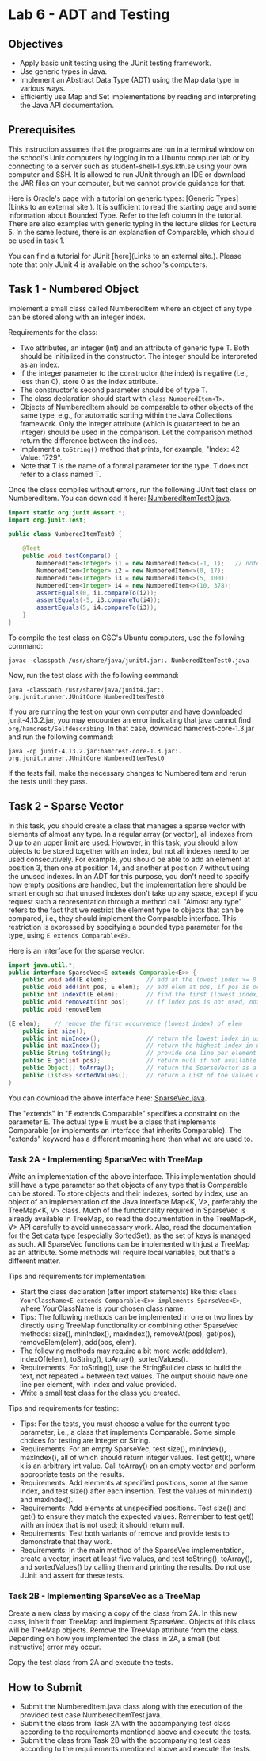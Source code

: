 # Lab 6 - ADT and Testing

## Objectives
- Apply basic unit testing using the JUnit testing framework.
- Use generic types in Java.
- Implement an Abstract Data Type (ADT) using the Map data type in various ways.
- Efficiently use Map and Set implementations by reading and interpreting the Java API documentation.

## Prerequisites
This instruction assumes that the programs are run in a terminal window on the school's Unix computers by logging in to a Ubuntu computer lab or by connecting to a server such as student-shell-1.sys.kth.se using your own computer and SSH. It is allowed to run JUnit through an IDE or download the JAR files on your computer, but we cannot provide guidance for that.

Here is Oracle's page with a tutorial on generic types: [Generic Types](Links to an external site.). It is sufficient to read the starting page and some information about Bounded Type. Refer to the left column in the tutorial. There are also examples with generic typing in the lecture slides for Lecture 5. In the same lecture, there is an explanation of Comparable, which should be used in task 1.

You can find a tutorial for JUnit [here](Links to an external site.). Please note that only JUnit 4 is available on the school's computers.

## Task 1 - Numbered Object
Implement a small class called NumberedItem where an object of any type can be stored along with an integer index.

Requirements for the class:
- Two attributes, an integer (int) and an attribute of generic type T. Both should be initialized in the constructor. The integer should be interpreted as an index.
- If the integer parameter to the constructor (the index) is negative (i.e., less than 0), store 0 as the index attribute.
- The constructor's second parameter should be of type T.
- The class declaration should start with `class NumberedItem<T>`.
- Objects of NumberedItem should be comparable to other objects of the same type, e.g., for automatic sorting within the Java Collections framework. Only the integer attribute (which is guaranteed to be an integer) should be used in the comparison. Let the comparison method return the difference between the indices.
- Implement a `toString()` method that prints, for example, "Index: 42 Value: 1729".
- Note that T is the name of a formal parameter for the type. T does not refer to a class named T.

Once the class compiles without errors, run the following JUnit test class on NumberedItem. You can download it here: [NumberedItemTest0.java](NumberedItemTest0.java).

```java
import static org.junit.Assert.*;
import org.junit.Test;

public class NumberedItemTest0 {

    @Test
    public void testCompare() {
        NumberedItem<Integer> i1 = new NumberedItem<>(-1, 1);   // note the diamond syntax
        NumberedItem<Integer> i2 = new NumberedItem<>(0, 17);
        NumberedItem<Integer> i3 = new NumberedItem<>(5, 100);
        NumberedItem<Integer> i4 = new NumberedItem<>(10, 378);
        assertEquals(0, i1.compareTo(i2));
        assertEquals(-5, i3.compareTo(i4));
        assertEquals(5, i4.compareTo(i3));
    }
}
```

To compile the test class on CSC's Ubuntu computers, use the following command:

```shell
javac -classpath /usr/share/java/junit4.jar:. NumberedItemTest0.java
```

Now, run the test class with the following command:

```shell
java -classpath /usr/share/java/junit4.jar:. org.junit.runner.JUnitCore NumberedItemTest0
```

If you are running the test on your own computer and have downloaded junit-4.13.2.jar, you may encounter an error indicating that java cannot find `org/hamcrest/Selfdescribing`. In that case, download hamcrest-core-1.3.jar and run the following command:

```shell
java -cp junit-4.13.2.jar:hamcrest-core-1.3.jar:. org.junit.runner.JUnitCore NumberedItemTest0
```

If the tests fail, make the necessary changes to NumberedItem and rerun the tests until they pass.

## Task 2 - Sparse Vector
In this task, you should create a class that manages a sparse vector with elements of almost any type. In a regular array (or vector), all indexes from 0 up to an upper limit are used. However, in this task, you should allow objects to be stored together with an index, but not all indexes need to be used consecutively. For example, you should be able to add an element at position 3, then one at position 14, and another at position 7 without using the unused indexes. In an ADT for this purpose, you don't need to specify how empty positions are handled, but the implementation here should be smart enough so that unused indexes don't take up any space, except if you request such a representation through a method call. "Almost any type" refers to the fact that we restrict the element type to objects that can be compared, i.e., they should implement the Comparable interface. This restriction is expressed by specifying a bounded type parameter for the type, using `E extends Comparable<E>`.

Here is an interface for the sparse vector:

```java
import java.util.*;
public interface SparseVec<E extends Comparable<E>> {
    public void add(E elem);           // add at the lowest index >= 0 that is not already occupied                                              
    public void add(int pos, E elem);  // add elem at pos, if pos is occupied replace it with elem, if pos<0, use index = 0        
    public int indexOf(E elem);        // find the first (lowest index) occurrence of elem and return its index, if not found, return -1                                                              
    public void removeAt(int pos);     // if index pos is not used, nothing happens                                            
    public void removeElem

(E elem);    // remove the first occurrence (lowest index) of elem                                        
    public int size();
    public int minIndex();             // return the lowest index in use, if the vector is empty, return -1                                    
    public int maxIndex();             // return the highest index in use, if the vector is empty, return -1                                   
    public String toString();          // provide one line per element with index and value, sorted by index                                                     
    public E get(int pos);             // return null if not available                                                         
    public Object[] toArray();         // return the SparseVector as a regular array with value null at unused indexes                                          
    public List<E> sortedValues();     // return a List of the values of the Vector in sorted order                           
}  
```

You can download the above interface here: [SparseVec.java](SparseVec.java).

The "extends" in "E extends Comparable<E>" specifies a constraint on the parameter E. The actual type E must be a class that implements Comparable (or implements an interface that inherits Comparable). The "extends" keyword has a different meaning here than what we are used to.

### Task 2A - Implementing SparseVec with TreeMap
Write an implementation of the above interface. This implementation should still have a type parameter so that objects of any type that is Comparable can be stored. To store objects and their indexes, sorted by index, use an object of an implementation of the Java interface Map<K, V>, preferably the TreeMap<K, V> class. Much of the functionality required in SparseVec is already available in TreeMap, so read the documentation in the TreeMap<K, V> API carefully to avoid unnecessary work. Also, read the documentation for the Set data type (especially SortedSet), as the set of keys is managed as such. All SparseVec functions can be implemented with just a TreeMap as an attribute. Some methods will require local variables, but that's a different matter.

Tips and requirements for implementation:
- Start the class declaration (after import statements) like this: `class YourClassName<E extends Comparable<E>> implements SparseVec<E>`, where YourClassName is your chosen class name.
- Tips: The following methods can be implemented in one or two lines by directly using TreeMap functionality or combining other SparseVec methods: size(), minIndex(), maxIndex(), removeAt(pos), get(pos), removeElem(elem), add(pos, elem).
- The following methods may require a bit more work: add(elem), indexOf(elem), toString(), toArray(), sortedValues().
- Requirements: For toString(), use the StringBuilder class to build the text, not repeated + between text values. The output should have one line per element, with index and value provided.
- Write a small test class for the class you created.

Tips and requirements for testing:
- Tips: For the tests, you must choose a value for the current type parameter, i.e., a class that implements Comparable. Some simple choices for testing are Integer or String.
- Requirements: For an empty SparseVec, test size(), minIndex(), maxIndex(), all of which should return integer values. Test get(k), where k is an arbitrary int value. Call toArray() on an empty vector and perform appropriate tests on the results.
- Requirements: Add elements at specified positions, some at the same index, and test size() after each insertion. Test the values of minIndex() and maxIndex().
- Requirements: Add elements at unspecified positions. Test size() and get() to ensure they match the expected values. Remember to test get() with an index that is not used; it should return null.
- Requirements: Test both variants of remove and provide tests to demonstrate that they work.
- Requirements: In the main method of the SparseVec implementation, create a vector, insert at least five values, and test toString(), toArray(), and sortedValues() by calling them and printing the results. Do not use JUnit and assert for these tests.

### Task 2B - Implementing SparseVec as a TreeMap
Create a new class by making a copy of the class from 2A. In this new class, inherit from TreeMap and implement SparseVec. Objects of this class will be TreeMap objects. Remove the TreeMap attribute from the class. Depending on how you implemented the class in 2A, a small (but instructive) error may occur.

Copy the test class from 2A and execute the tests.

## How to Submit
- Submit the NumberedItem.java class along with the execution of the provided test case NumberedItemTest.java.
- Submit the class from Task 2A with the accompanying test class according to the requirements mentioned above and execute the tests.
- Submit the class from Task 2B with the accompanying test class according to the requirements mentioned above and execute the tests.
